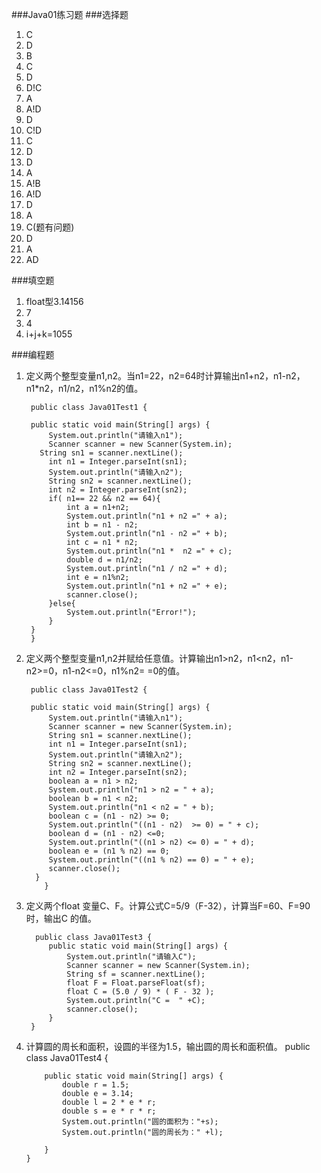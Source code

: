 ###Java01练习题
###选择题
1. C
2. D
3. B
4. C
5. D
6. D!C
7. A
8. A!D
9. D
10. C!D
11. C
12. D
13. D
14. A
15. A!B
16. A!D
17. D
18. A
19. C(题有问题)
20. D
21. A
22. AD

###填空题
1. float型3.14156
2. 7
3. 4
4. i+j+k=1055

###编程题
1. 定义两个整型变量n1,n2。当n1=22，n2=64时计算输出n1+n2，n1-n2，n1*n2，n1/n2，n1%n2的值。

        public class Java01Test1 {

    	public static void main(String[] args) {
			System.out.println("请输入n1");
			Scanner scanner = new Scanner(System.in);
	  	  String sn1 = scanner.nextLine();
			int n1 = Integer.parseInt(sn1);
			System.out.println("请输入n2");
			String sn2 = scanner.nextLine();
			int n2 = Integer.parseInt(sn2);
			if( n1== 22 && n2 == 64){
				int a = n1+n2;
				System.out.println("n1 + n2 =" + a);
				int b = n1 - n2;
				System.out.println("n1 - n2 =" + b);
				int c = n1 * n2;
				System.out.println("n1 *  n2 =" + c);
				double d = n1/n2;
				System.out.println("n1 / n2 =" + d);
				int e = n1%n2;
				System.out.println("n1 + n2 =" + e);
				scanner.close();
			}else{
				System.out.println("Error!");
			}
	    }
        }
2. 定义两个整型变量n1,n2并赋给任意值。计算输出n1>n2，n1<n2，n1-n2>=0，n1-n2<=0，n1%n2= =0的值。

        public class Java01Test2 {

	    public static void main(String[] args) {
			System.out.println("请输入n1");
			Scanner scanner = new Scanner(System.in);
			String sn1 = scanner.nextLine();
			int n1 = Integer.parseInt(sn1);
			System.out.println("请输入n2");
			String sn2 = scanner.nextLine();
			int n2 = Integer.parseInt(sn2);
			boolean a = n1 > n2;
			System.out.println("n1 > n2 = " + a);
			boolean b = n1 < n2;
			System.out.println("n1 < n2 = " + b);	
			boolean c = (n1 - n2) >= 0;
			System.out.println("((n1 - n2)  >= 0) = " + c);
			boolean d = (n1 - n2) <=0;
			System.out.println("((n1 > n2) <= 0) = " + d);
			boolean e = (n1 % n2) == 0;
			System.out.println("((n1 % n2) == 0) = " + e);
			scanner.close();
	     }
    	   }


3. 定义两个float 变量C、F。计算公式C=5/9（F-32），计算当F=60、F=90时，输出C 的值。

         public class Java01Test3 {
	    	public static void main(String[] args) {
				System.out.println("请输入C");
				Scanner scanner = new Scanner(System.in);
				String sf = scanner.nextLine();
				float F = Float.parseFloat(sf);
				float C = (5.0 / 9) * ( F - 32 );
				System.out.println("C =  " +C);
				scanner.close();
			}
		}

4.  计算圆的周长和面积，设圆的半径为1.5，输出圆的周长和面积值。
        public class Java01Test4 {

			public static void main(String[] args) {
				double r = 1.5;
				double e = 3.14;
				double l = 2 * e * r;
				double s = e * r * r;
				System.out.println("圆的面积为："+s);
				System.out.println("圆的周长为：" +l);

			}
		}